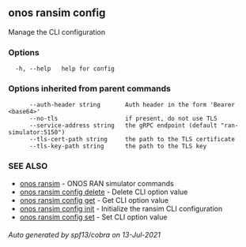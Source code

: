 ## onos ransim config

Manage the CLI configuration

### Options

```
  -h, --help   help for config
```

### Options inherited from parent commands

```
      --auth-header string       Auth header in the form 'Bearer <base64>'
      --no-tls                   if present, do not use TLS
      --service-address string   the gRPC endpoint (default "ran-simulator:5150")
      --tls-cert-path string     the path to the TLS certificate
      --tls-key-path string      the path to the TLS key
```

### SEE ALSO

* [onos ransim](onos_ransim.md)	 - ONOS RAN simulator commands
* [onos ransim config delete](onos_ransim_config_delete.md)	 - Delete CLI option value
* [onos ransim config get](onos_ransim_config_get.md)	 - Get CLI option value
* [onos ransim config init](onos_ransim_config_init.md)	 - Initialize the ransim CLI configuration
* [onos ransim config set](onos_ransim_config_set.md)	 - Set CLI option value

###### Auto generated by spf13/cobra on 13-Jul-2021
